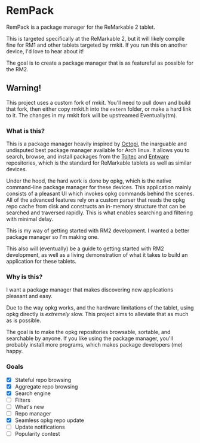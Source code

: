 # RemPack

RemPack is a package manager for the ReMarkable 2 tablet.

This is targeted specifically at the ReMarkable 2, but it will likely compile fine for RM1 and other tablets targeted by rmkit. If you run this on another device, I'd love to hear about it!

The goal is to create a package manager that is as featureful as possible for the RM2.

## Warning!

This project uses a custom fork of rmkit. You'll need to pull down and build that fork, then either copy rmkit.h into the `extern` folder, or make a hard link to it. The changes in my rmkit fork will be upstreamed Eventually(tm).

### What is this?

This is a package manager heavily inspired by [Octopi](https://github.com/aarnt/octopi), the inarguable and undisputed best package manager available for Arch linux. It allows you to search, browse, and install packages from the [Toltec]() and [Entware]() repositories, which is the standard for ReMarkable tablets as well as similar devices.

Under the hood, the hard work is done by opkg, which is the native command-line package manager for these devices. This application mainly consists of a pleasant UI which invokes opkg commands behind the scenes. All of the advanced features rely on a custom parser that reads the opkg repo cache from disk and constructs an in-memory structure that can be searched and traversed rapidly. This is what enables searching and filtering with minimal delay.

This is my way of getting started with RM2 development. I wanted a better package manager so I'm making one.

This also will (eventually) be a guide to getting started with RM2 development, as well as a living demonstration of what it takes to build an application for these tablets.

### Why is this?

I want a package manager that makes discovering new applications pleasant and easy.

Due to the way opkg works, and the hardware limitations of the tablet, using opkg directly is *extremely* slow. This project aims to alleviate that as much as is possible.

The goal is to make the opkg repositories browsable, sortable, and searchable by anyone. If you like using the package manager, you'll probably install more programs, which makes package developers (me) happy.

### Goals

- [x] Stateful repo browsing
- [x] Aggregate repo browsing
- [x] Search engine
- [ ] Filters
- [ ] What's new
- [ ] Repo manager
- [x] Seamless opkg repo update
- [ ] Update notifications
- [ ] Popularity contest
